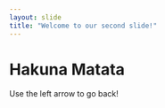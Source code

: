```yaml
---
layout: slide
title: "Welcome to our second slide!"
---
```

# Hakuna Matata
Use the left arrow to go back!
